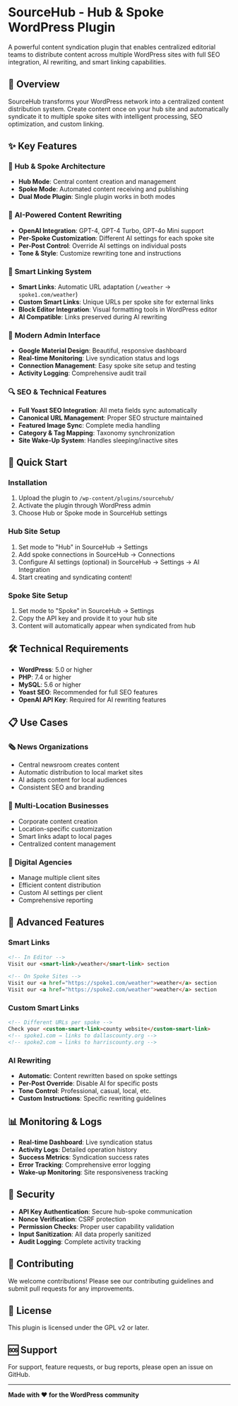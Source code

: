 # SourceHub - Hub & Spoke WordPress Plugin

A powerful content syndication plugin that enables centralized editorial teams to distribute content across multiple WordPress sites with full SEO integration, AI rewriting, and smart linking capabilities.

## 🎯 Overview

SourceHub transforms your WordPress network into a centralized content distribution system. Create content once on your hub site and automatically syndicate it to multiple spoke sites with intelligent processing, SEO optimization, and custom linking.

## ✨ Key Features

### 🏢 **Hub & Spoke Architecture**
- **Hub Mode**: Central content creation and management
- **Spoke Mode**: Automated content receiving and publishing
- **Dual Mode Plugin**: Single plugin works in both modes

### 🤖 **AI-Powered Content Rewriting**
- **OpenAI Integration**: GPT-4, GPT-4 Turbo, GPT-4o Mini support
- **Per-Spoke Customization**: Different AI settings for each spoke site
- **Per-Post Control**: Override AI settings on individual posts
- **Tone & Style**: Customize rewriting tone and instructions

### 🔗 **Smart Linking System**
- **Smart Links**: Automatic URL adaptation (`/weather` → `spoke1.com/weather`)
- **Custom Smart Links**: Unique URLs per spoke site for external links
- **Block Editor Integration**: Visual formatting tools in WordPress editor
- **AI Compatible**: Links preserved during AI rewriting

### 🎨 **Modern Admin Interface**
- **Google Material Design**: Beautiful, responsive dashboard
- **Real-time Monitoring**: Live syndication status and logs
- **Connection Management**: Easy spoke site setup and testing
- **Activity Logging**: Comprehensive audit trail

### 🔍 **SEO & Technical Features**
- **Full Yoast SEO Integration**: All meta fields sync automatically
- **Canonical URL Management**: Proper SEO structure maintained
- **Featured Image Sync**: Complete media handling
- **Category & Tag Mapping**: Taxonomy synchronization
- **Site Wake-Up System**: Handles sleeping/inactive sites

## 🚀 **Quick Start**

### Installation
1. Upload the plugin to `/wp-content/plugins/sourcehub/`
2. Activate the plugin through WordPress admin
3. Choose Hub or Spoke mode in SourceHub settings

### Hub Site Setup
1. Set mode to "Hub" in SourceHub → Settings
2. Add spoke connections in SourceHub → Connections
3. Configure AI settings (optional) in SourceHub → Settings → AI Integration
4. Start creating and syndicating content!

### Spoke Site Setup
1. Set mode to "Spoke" in SourceHub → Settings
2. Copy the API key and provide it to your hub site
3. Content will automatically appear when syndicated from hub

## 🛠 **Technical Requirements**

- **WordPress**: 5.0 or higher
- **PHP**: 7.4 or higher
- **MySQL**: 5.6 or higher
- **Yoast SEO**: Recommended for full SEO features
- **OpenAI API Key**: Required for AI rewriting features

## 📋 **Use Cases**

### 🗞️ **News Organizations**
- Central newsroom creates content
- Automatic distribution to local market sites
- AI adapts content for local audiences
- Consistent SEO and branding

### 🏢 **Multi-Location Businesses**
- Corporate content creation
- Location-specific customization
- Smart links adapt to local pages
- Centralized content management

### 📱 **Digital Agencies**
- Manage multiple client sites
- Efficient content distribution
- Custom AI settings per client
- Comprehensive reporting

## 🔧 **Advanced Features**

### Smart Links
```html
<!-- In Editor -->
Visit our <smart-link>/weather</smart-link> section

<!-- On Spoke Sites -->
Visit our <a href="https://spoke1.com/weather">weather</a> section
Visit our <a href="https://spoke2.com/weather">weather</a> section
```

### Custom Smart Links
```html
<!-- Different URLs per spoke -->
Check your <custom-smart-link>county website</custom-smart-link>
<!-- spoke1.com → links to dallascounty.org -->
<!-- spoke2.com → links to harriscounty.org -->
```

### AI Rewriting
- **Automatic**: Content rewritten based on spoke settings
- **Per-Post Override**: Disable AI for specific posts
- **Tone Control**: Professional, casual, local, etc.
- **Custom Instructions**: Specific rewriting guidelines

## 📊 **Monitoring & Logs**

- **Real-time Dashboard**: Live syndication status
- **Activity Logs**: Detailed operation history
- **Success Metrics**: Syndication success rates
- **Error Tracking**: Comprehensive error logging
- **Wake-up Monitoring**: Site responsiveness tracking

## 🔐 **Security**

- **API Key Authentication**: Secure hub-spoke communication
- **Nonce Verification**: CSRF protection
- **Permission Checks**: Proper user capability validation
- **Input Sanitization**: All data properly sanitized
- **Audit Logging**: Complete activity tracking

## 🤝 **Contributing**

We welcome contributions! Please see our contributing guidelines and submit pull requests for any improvements.

## 📄 **License**

This plugin is licensed under the GPL v2 or later.

## 🆘 **Support**

For support, feature requests, or bug reports, please open an issue on GitHub.

---

**Made with ❤️ for the WordPress community**

